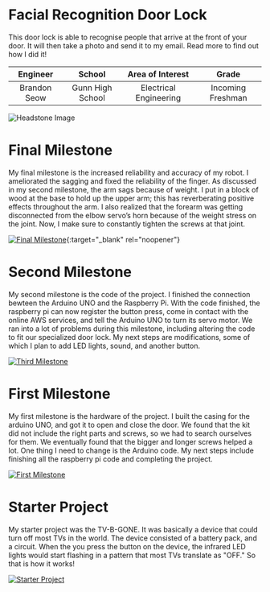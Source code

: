 ﻿# Facial Recognition Door Lock
This door lock is able to recognise people that arrive at the front of your door. It will then take a photo and send it to my email. Read more to find out how I did it!

| **Engineer** | **School** | **Area of Interest** | **Grade** |
|:--:|:--:|:--:|:--:|
| Brandon Seow | Gunn High School | Electrical Engineering | Incoming Freshman

![Headstone Image](https://lh3.googleusercontent.com/pw/AM-JKLW0HkNOrMC8qZqZxLn3sI-kN-HXiIHgTges1-TvnlRdiSTGy7Zn-EtbuyPxzH0x4b7Imc4ZEGDV_Q4CFDynHXA_a1zvsq55BrfTYT5fnvptBY0zsi11vBTt8-nkoNHlSyIhSFxgymXBd7dKOZg3nic=s1428-no?authuser=0)

# Final Milestone
My final milestone is the increased reliability and accuracy of my robot. I ameliorated the sagging and fixed the reliability of the finger. As discussed in my second milestone, the arm sags because of weight. I put in a block of wood at the base to hold up the upper arm; this has reverberating positive effects throughout the arm. I also realized that the forearm was getting disconnected from the elbow servo’s horn because of the weight stress on the joint. Now, I make sure to constantly tighten the screws at that joint. 

[![Final Milestone](https://res.cloudinary.com/marcomontalbano/image/upload/v1612573869/video_to_markdown/images/youtube--F7M7imOVGug-c05b58ac6eb4c4700831b2b3070cd403.jpg )](https://www.youtube.com/watch?v=F7M7imOVGug&feature=emb_logo "Final Milestone"){:target="_blank" rel="noopener"}

# Second Milestone
My second milestone is the code of the project. I finished the connection bewteen the Arduino UNO and the Raspberry Pi. With the code finished, the raspberry pi can now register the button press, come in contact with the online AWS services, and tell the Arduino UNO to turn its servo motor. We ran into a lot of problems during this milestone, including altering the code to fit our specialized door lock. My next steps are modifications, some of which I plan to add LED lights, sound, and another button.

[![Third Milestone](https://res.cloudinary.com/marcomontalbano/image/upload/v1612574014/video_to_markdown/images/youtube--y3VAmNlER5Y-c05b58ac6eb4c4700831b2b3070cd403.jpg)](https://www.youtube.com/watch?v=y3VAmNlER5Y&feature=emb_logo "Second Milestone")

# First Milestone

My first milestone is the hardware of the project. I built the casing for the arduino UNO, and got it to open and close the door. We found that the kit did not include the right parts and screws, so we had to search ourselves for them. We eventually found that the bigger and longer screws helped a lot. One thing I need to change is the Arduino code. My next steps include finishing all the raspberry pi code and completing the project.

[![First Milestone](https://i3.ytimg.com/vi/paAzGf8_qwI/maxresdefault.jpg)]([https://www.youtube.com/watch?v=CaCazFBhYKs](https://www.youtube.com/watch?v=paAzGf8_qwI) "First Milestone")

# Starter Project
My starter project was the TV-B-GONE. It was basically a device that could turn off most TVs in the world. The device consisted of a battery pack, and a circuit. When the you press the button on the device, the infrared LED lights would start flashing in a pattern that most TVs translate as "OFF." So that is how it works!

[![Starter Project](https://i3.ytimg.com/vi/-89zfYGwmI8/maxresdefault.jpg)](https://youtu.be/-89zfYGwmI8)
